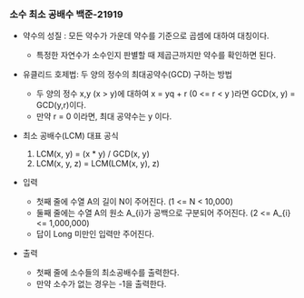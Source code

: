 ### 소수 최소 공배수 백준-21919

* 약수의 성질 : 모든 약수가 가운데 약수를 기준으로 곱셈에 대하여 대칭이다.
    * 특정한 자연수가 소수인지 판별할 때 제곱근까지만 약수를 확인하면 된다.

* 유클리드 호제법: 두 양의 정수의 최대공약수(GCD) 구하는 방법
    * 두 양의 정수 x,y (x > y)에 대하여 x = yq + r (0 <= r < y )라면 GCD(x, y) = GCD(y,r)이다.
    * 만약 r = 0 이라면, 최대 공약수는 y 이다.

* 최소 공배수(LCM) 대표 공식
    1. LCM(x, y) = (x * y) / GCD(x, y)
    2. LCM(x, y, z) = LCM(LCM(x, y), z)


* 입력 
    * 첫째 줄에 수열 A의 길이 N이 주어진다. (1 <= N < 10,000)
    * 둘째 줄에는 수열 A의 원소 A_{i}가 공백으로 구분되어 주어진다. (2 <= A_{i} <= 1,000,000)
    * 답이 Long 미만인 입력만 주어진다.

* 출력
    * 첫째 줄에 소수들의 최소공배수를 출력한다.
    * 만약 소수가 없는 경우는 -1을 출력한다.
